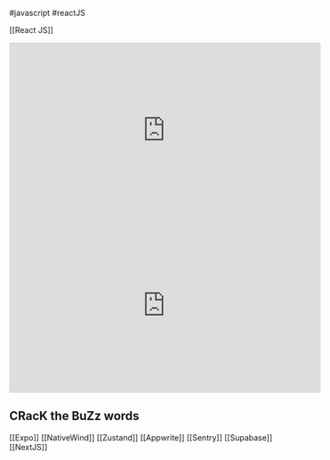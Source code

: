 #javascript #reactJS 

[[React JS]]

<iframe width="560" height="315" src="https://www.youtube.com/embed/LKrX390fJMw?si=bP-qD3G0hVmF_2hG" title="YouTube video player" frameborder="0" allow="accelerometer; autoplay; clipboard-write; encrypted-media; gyroscope; picture-in-picture; web-share" referrerpolicy="strict-origin-when-cross-origin" allowfullscreen></iframe>
<iframe width="560" height="315" src="https://www.youtube.com/embed/2esQdKzRUCw?si=OxbfS_c8Dey8WhlG" title="YouTube video player" frameborder="0" allow="accelerometer; autoplay; clipboard-write; encrypted-media; gyroscope; picture-in-picture; web-share" referrerpolicy="strict-origin-when-cross-origin" allowfullscreen></iframe>

## CRacK the BuZz words
[[Expo]]
[[NativeWind]]
[[Zustand]]
[[Appwrite]]
[[Sentry]]
[[Supabase]]
[[NextJS]]
